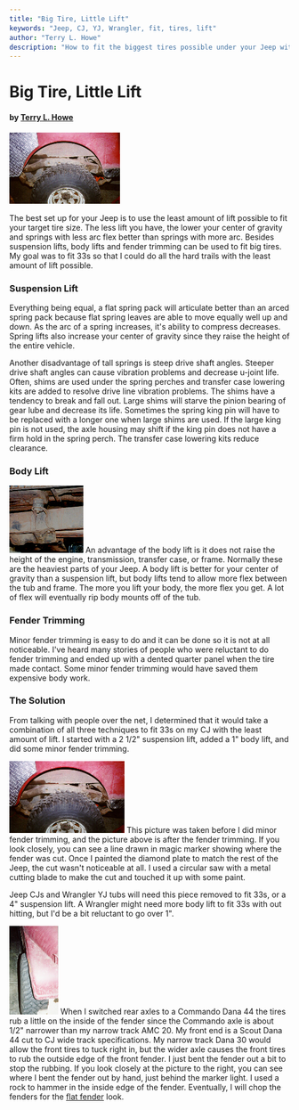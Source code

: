```yaml
---
title: "Big Tire, Little Lift"
keywords: "Jeep, CJ, YJ, Wrangler, fit, tires, lift"
author: "Terry L. Howe"
description: "How to fit the biggest tires possible under your Jeep with the least amount of lift"
---
```


# Big Tire, Little Lift

#### by [Terry L. Howe](mailto:txh3202@worldnet.att.net)

[![After fender trimming](fit33a_.jpg)](fit33a.jpg)

The best set up for your Jeep is to use the least amount of
lift possible to fit your target tire size.  The less lift
you have, the lower your center of gravity and springs with
less arc flex better than springs with more arc.  Besides
suspension lifts, body lifts and fender trimming can be used
to fit big tires.  My goal was to fit 33s so that I could do
all the hard trails with the least amount of lift possible.

### Suspension Lift

Everything being equal, a flat spring pack will articulate better
than an arced spring pack because flat spring leaves are able to
move equally well up and down.  As the arc of a spring increases,
it's ability to compress decreases.  Spring lifts also increase
your center of gravity since they raise the height of the entire
vehicle.

Another disadvantage of tall springs is steep drive shaft angles.
Steeper drive shaft angles can cause vibration problems and decrease
u-joint life.  Often, shims are used under the spring perches
and transfer case lowering kits are added to resolve drive line
vibration problems.  The shims have a tendency to break and fall
out.  Large shims will starve the pinion bearing of gear lube
and decrease its life.  Sometimes the spring king pin will have to
be replaced with a longer one when large shims are used.  If the
large king pin is not used, the axle housing may shift if the king
pin does not have a firm hold in the spring perch.
The transfer case lowering kits reduce clearance.

### Body Lift

![Body Lift](fit33l.jpg)
An advantage of the body lift is it does not raise the height
of the engine, transmission, transfer case, or frame.  Normally
these are the heaviest parts of your Jeep.  A body lift is better
for your center of gravity than a suspension lift, but body lifts
tend to allow more flex between the tub and frame.  The more you
lift your body, the more flex you get.  A lot of flex will eventually
rip body mounts off of the tub.

### Fender Trimming

Minor fender trimming is easy to do and it can be done so it is
not at all noticeable.  I've heard many stories of people who were
reluctant to do fender trimming and ended up with a dented quarter
panel when the tire made contact.  Some minor fender trimming would
have saved them expensive body work.

### The Solution

From talking with people over the net, I determined that it would
take a combination of all three techniques to fit 33s on my CJ with
the least amount of lift.  I started with a 2 1/2" suspension lift,
added a 1" body lift, and did some minor fender trimming.

[![Before fender trimming](fit33b_.jpg)](fit33b.jpg)
This picture was taken before I did
minor fender trimming, and the picture above is after the fender
trimming.  If you look closely, you can see a line drawn in magic
marker showing where the fender was cut.  Once I painted the diamond
plate to match the rest of the Jeep, the cut wasn't noticeable at
all.  I used a circular saw with a metal cutting blade to make the
cut and touched it up with some paint.

Jeep CJs and Wrangler YJ tubs will need this piece removed to fit
33s, or a 4" suspension lift.  A Wrangler might need more body lift
to fit 33s with out hitting, but I'd be a bit reluctant to go over
1".

[![Front fender modified](fit33f_.jpg)](fit33f.jpg)
When I switched rear axles to a Commando Dana 44 the tires rub a
little on the inside of the fender since the Commando axle is about
1/2" narrower than my narrow track AMC 20.  My front end is a Scout
Dana 44 cut to CJ wide track specifications.  My narrow track Dana
30 would allow the front tires to tuck right in, but the wider axle
causes the front tires to rub the outside edge of the front fender.
I just bent the fender out a bit to stop the rubbing.
If you look closely at the picture to the right, you can see where I
bent the fender out by hand, just behind the marker light.  I used
a rock to hammer in the inside edge of the fender.
Eventually,
I will chop the fenders for the [
flat fender](/body/ff.html) look.